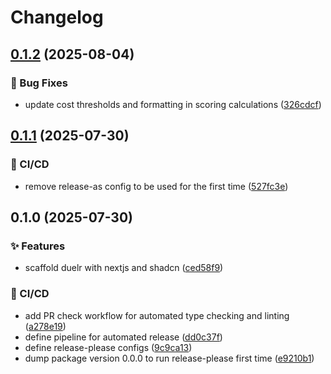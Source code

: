 # Changelog

## [0.1.2](https://github.com/stashlabs/duelr/compare/v0.1.1...v0.1.2) (2025-08-04)


### 🐛 Bug Fixes

* update cost thresholds and formatting in scoring calculations ([326cdcf](https://github.com/stashlabs/duelr/commit/326cdcf1c2bf720c262ba697eae20d9b5f96a46f))

## [0.1.1](https://github.com/stashlabs/duelr/compare/v0.1.0...v0.1.1) (2025-07-30)


### 👷 CI/CD

* remove release-as config to be used for the first time ([527fc3e](https://github.com/stashlabs/duelr/commit/527fc3e8ebe6bfce52dbce1aaa87b48d5c1bce32))

## 0.1.0 (2025-07-30)


### ✨ Features

* scaffold duelr with nextjs and shadcn ([ced58f9](https://github.com/stashlabs/duelr/commit/ced58f9be210607fb706d7c6490da3a971d4b16e))


### 👷 CI/CD

* add PR check workflow for automated type checking and linting ([a278e19](https://github.com/stashlabs/duelr/commit/a278e19e74d7ba39a4d68cb65440ea22a3c12e26))
* define pipeline for automated release ([dd0c37f](https://github.com/stashlabs/duelr/commit/dd0c37fb01c4aa7015a5060104e47c4047fcddb5))
* define release-please configs ([9c9ca13](https://github.com/stashlabs/duelr/commit/9c9ca132b31a5c5ad2e8586414bbd6195140445d))
* dump package version 0.0.0 to run release-please first time ([e9210b1](https://github.com/stashlabs/duelr/commit/e9210b13b78db76af324ee7cb200ef5d437cbea0))
